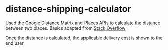 # distance-shipping-calculator

Used the Google Distance Matrix and Places APIs to calculate the distance between two places. Basics adapted from [Stack Overflow](https://stackoverflow.com/a/20449900)

Once the distance is calculated, the applicable delivery cost is shown to the end user.
